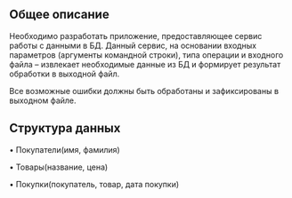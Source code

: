 ## Общее описание
Необходимо разработать приложение, предоставляющее сервис работы с данными в БД. Данный сервис, на основании входных 
параметров (аргументы командной строки), типа операции и входного файла – извлекает необходимые данные из БД и 
формирует результат обработки в выходной файл.

Все возможные ошибки должны быть обработаны и зафиксированы в выходном файле.


## Структура данных
•	Покупатели(имя, фамилия)

•	Товары(название, цена)

•	Покупки(покупатель, товар, дата покупки)

